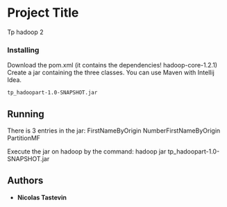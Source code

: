 # Project Title

Tp hadoop 2


### Installing

Download the pom.xml (it contains the dependencies! hadoop-core-1.2.1)
Create a jar containing the three classes. You can use Maven with Intellij Idea.

```
tp_hadoopart-1.0-SNAPSHOT.jar
```

## Running 

There is 3 entries in the jar:
FirstNameByOrigin
NumberFirstNameByOrigin
PartitionMF

Execute the jar on hadoop by the command:
hadoop jar tp_hadoopart-1.0-SNAPSHOT.jar <main clas Function to excecute>  <intput>  <output>


## Authors

* **Nicolas Tastevin** 


